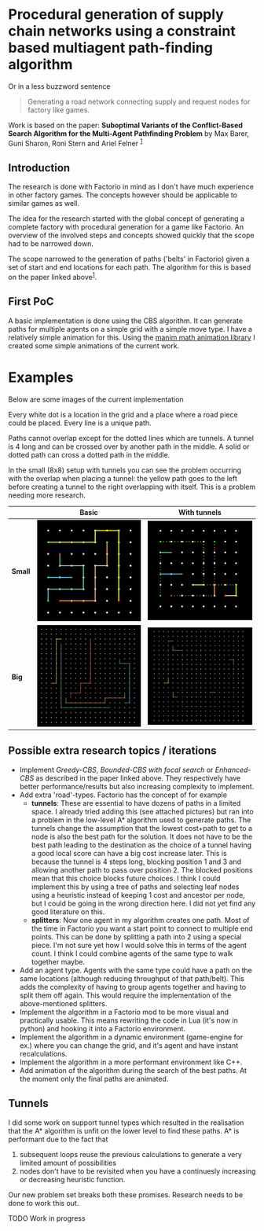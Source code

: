 # Procedural generation of supply chain networks using a constraint based multiagent path-finding algorithm

Or in a less buzzword sentence

> Generating a road network connecting supply and request nodes for factory like games.

Work is based on the paper: **Suboptimal Variants of the Conflict-Based Search Algorithm for the Multi-Agent Pathfinding
Problem** by Max Barer, Guni Sharon, Roni Stern and Ariel Felner <sup>[1]</sup>

## Introduction

The research is done with Factorio in mind as I don't have much experience in other factory games. The concepts however
should be applicable to similar games as well.

The idea for the research started with the global concept of generating a complete factory with procedural generation
for a game like Factorio. An overview of the involved steps and concepts showed quickly that the scope had to be
narrowed down.

The scope narrowed to the generation of paths ('belts' in Factorio) given a set of start and end locations for each path.
The algorithm for this is based on the paper linked above<sup>[1]</sup>.

## First PoC

A basic implementation is done using the CBS algorithm. It can generate paths for multiple agents on a simple grid with
a simple move type. I have a relatively simple animation for this. Using the [manim math animation library][manim] I
created some simple animations of the current work.

# Examples

Below are some images of the current implementation

Every white dot is a location in the grid and a place where a road piece could be placed. Every line is a unique path.

Paths cannot overlap except for the dotted lines which are tunnels. A tunnel is 4 long and can be crossed over by
another path in the middle. A solid or dotted path can cross a dotted path in the middle.

In the small (8x8) setup with tunnels you can see the problem occurring with the overlap when placing a tunnel: the
yellow path goes to the left before creating a tunnel to the right overlapping with itself. This is a problem needing
more research.

|           |                     Basic                     |                  With tunnels                   |
|-----------|:---------------------------------------------:|:-----------------------------------------------:|
| **Small** | <img src="img/small_basic.png" width="250" /> | <img src="img/small_tunnels.png" width="250" /> |
| **Big**   |  <img src="img/big_basic.png" width="250" />  |  <img src="img/big_tunnels.png" width="250" />  |

## Possible extra research topics / iterations

- Implement _Greedy-CBS_, _Bounded-CBS with focal search_ or _Enhanced-CBS_ as described in the paper linked above. They
  respectively have better performance/results but also increasing complexity to implement.
- Add extra 'road'-types. Factorio has the concept of for example
    - **tunnels**: These are essential to have dozens of paths in a limited space. I already tried adding this (see
      attached pictures) but ran into a problem in the low-level A* algorithm used to generate paths. The tunnels change
      the assumption that the lowest cost+path to get to a node is also the best path for the solution. It does not have
      to be the best path leading to the destination as the choice of a tunnel having a good local score can have a big
      cost increase later. This is because the tunnel is 4 steps long, blocking position 1 and 3 and allowing another
      path to pass over position 2. The blocked positions mean that this choice blocks future choices. I think I could
      implement this by using a tree of paths and selecting leaf nodes using a heuristic instead of keeping 1 cost and
      ancestor per node, but I could be going in the wrong direction here. I did not yet find any good literature on
      this.
    - **splitters**: Now one agent in my algorithm creates one path. Most of the time in Factorio you want a start point
      to connect to multiple end points. This can be done by splitting a path into 2 using a special piece. I'm not sure
      yet how I would solve this in terms of the agent count. I think I could combine agents of the same type to walk
      together maybe.
- Add an agent type. Agents with the same type could have a path on the same locations (although reducing throughput of
  that path/belt). This adds the complexity of having to group agents together and having to split them off again. This
  would require the implementation of the above-mentioned splitters.
- Implement the algorithm in a Factorio mod to be more visual and practically usable. This means rewriting the code in
  Lua (it's now in python) and hooking it into a Factorio environment.
- Implement the algorithm in a dynamic environment (game-engine for ex.) where you can change the grid, and it's agent
  and have instant recalculations.
- Implement the algorithm in a more performant environment like C++.
- Add animation of the algorithm during the search of the best paths. At the moment only the final paths are animated.

## Tunnels

I did some work on support tunnel types which resulted in the realisation that the A* algorithm is unfit on the lower
level to find these paths. A* is performant due to the fact that

1. subsequent loops reuse the previous calculations to generate a very limited amount of possibilities
2. nodes don't have to be revisited when you have a continuesly increasing or decreasing heuristic function.

Our new problem set breaks both these promises. Research needs to be done to work this out.

TODO Work in progress

[1]: https://www.aaai.org/ocs/index.php/SOCS/SOCS14/paper/viewFile/8911/8875

[manim]: https://www.manim.community/
